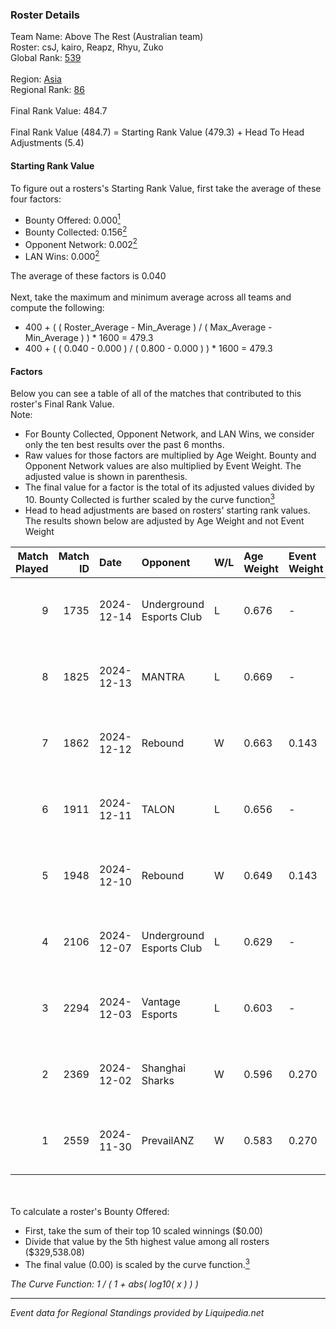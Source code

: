 ### Roster Details<br />
Team Name: Above The Rest (Australian team)<br />
Roster: csJ, kairo, Reapz, Rhyu, Zuko<br />
Global Rank: [539](../standings_global.md)<br />
<br />
Region: [Asia]( ../standings_asia.md)<br />
Regional Rank: [86]( ../standings_asia.md)<br />
<br />
Final Rank Value:  484.7<br />
<br />
Final Rank Value (484.7) = Starting Rank Value (479.3) + Head To Head Adjustments (5.4)<br />

#### Starting Rank Value<br />
To figure out a rosters's Starting Rank Value, first take the average of these four factors:<br />
- Bounty Offered: 0.000[<sup>1</sup>](#table2)
- Bounty Collected: 0.156[<sup>2</sup>](#table1)
- Opponent Network: 0.002[<sup>2</sup>](#table1)
- LAN Wins: 0.000[<sup>2</sup>](#table1)

The average of these factors is 0.040<br />
<br />
Next, take the maximum and minimum average across all teams and compute the following:<br />
- 400 + ( ( Roster_Average - Min_Average ) / ( Max_Average - Min_Average ) ) * 1600 = 479.3
- 400 + ( ( 0.040 - 0.000 ) / ( 0.800 - 0.000 ) ) * 1600 = 479.3


#### Factors<br />
Below you can see a table of all of the matches that contributed to this roster's Final Rank Value.<br />
Note:<br />

- For Bounty Collected, Opponent Network, and LAN Wins, we consider only the ten best results over the past 6 months.
- Raw values for those factors are multiplied by Age Weight. Bounty and Opponent Network values are also multiplied by Event Weight. The adjusted value is shown in parenthesis.
- The final value for a factor is the total of its adjusted values divided by 10. Bounty Collected is further scaled by the curve function[<sup>3</sup>](#curveFunction)
- Head to head adjustments are based on rosters' starting rank values. The results shown below are adjusted by Age Weight and not Event Weight
<span id="table1"></span><br />


| Match Played | Match ID | Date       | Opponent                 | W/L | Age Weight | Event Weight | Bounty Collected | Opponent Network | LAN Wins  | H2H Adj. | Roster                        |
| -: | -: | :- | :- | :- | :- | :- | :- | :- | :- | -: | :- |
|            9 |     1735 | 2024-12-14 | Underground Esports Club | L   | 0.676      | -            | -                | -                | -         |    -7.07 | csJ, kairo, Reapz, Rhyu, Zuko |
|            8 |     1825 | 2024-12-13 | MANTRA                   | L   | 0.669      | -            | -                | -                | -         |    -7.35 | csJ, kairo, Reapz, Rhyu, Zuko |
|            7 |     1862 | 2024-12-12 | Rebound                  | W   | 0.663      | 0.143        | 0.000 (0.000)    | 0.036 (0.003)    | 0 (0.000) |    10.62 | csJ, kairo, Reapz, Rhyu, Zuko |
|            6 |     1911 | 2024-12-11 | TALON                    | L   | 0.656      | -            | -                | -                | -         |    -8.02 | csJ, kairo, Reapz, Rhyu, Zuko |
|            5 |     1948 | 2024-12-10 | Rebound                  | W   | 0.649      | 0.143        | 0.000 (0.000)    | 0.036 (0.003)    | 0 (0.000) |    10.50 | csJ, kairo, Reapz, Rhyu, Zuko |
|            4 |     2106 | 2024-12-07 | Underground Esports Club | L   | 0.629      | -            | -                | -                | -         |    -6.26 | csJ, kairo, Reapz, Rhyu, Zuko |
|            3 |     2294 | 2024-12-03 | Vantage Esports          | L   | 0.603      | -            | -                | -                | -         |    -5.68 | csJ, kairo, Reapz, Rhyu, Zuko |
|            2 |     2369 | 2024-12-02 | Shanghai Sharks          | W   | 0.596      | 0.270        | 0.000 (0.000)    | 0.057 (0.009)    | 0 (0.000) |     9.60 | csJ, kairo, Reapz, Rhyu, Zuko |
|            1 |     2559 | 2024-11-30 | PrevailANZ               | W   | 0.583      | 0.270        | 0.000 (0.000)    | 0.047 (0.007)    | 0 (0.000) |     9.04 | csJ, kairo, Reapz, Rhyu, Zuko |

<br />
<span id="table2"></span><br />
To calculate a roster's Bounty Offered:<br />

- First, take the sum of their top 10 scaled winnings ($0.00)
- Divide that value by the 5th highest value among all rosters ($329,538.08)
- The final value (0.00) is scaled by the curve function.[<sup>3</sup>](#curveFunction)

<span id="curveFunction"></span>_The Curve Function: 1 / ( 1 + abs( log10( x ) ) )_<br />

---
_Event data for Regional Standings provided by Liquipedia.net_<br />
